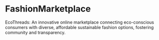 # FashionMarketplace
EcoThreads: An innovative online marketplace connecting eco-conscious consumers with diverse, affordable sustainable fashion options, fostering community and transparency.
